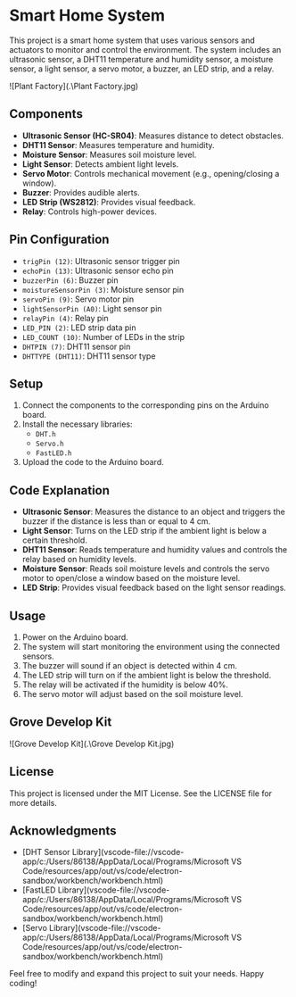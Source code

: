 # Smart Home System

This project is a smart home system that uses various sensors and actuators to monitor and control the environment. The system includes an ultrasonic sensor, a DHT11 temperature and humidity sensor, a moisture sensor, a light sensor, a servo motor, a buzzer, an LED strip, and a relay.

![Plant Factory](.\Plant Factory.jpg)

## Components

- **Ultrasonic Sensor (HC-SR04)**: Measures distance to detect obstacles.
- **DHT11 Sensor**: Measures temperature and humidity.
- **Moisture Sensor**: Measures soil moisture level.
- **Light Sensor**: Detects ambient light levels.
- **Servo Motor**: Controls mechanical movement (e.g., opening/closing a window).
- **Buzzer**: Provides audible alerts.
- **LED Strip (WS2812)**: Provides visual feedback.
- **Relay**: Controls high-power devices.

## Pin Configuration

- `trigPin (12)`: Ultrasonic sensor trigger pin
- `echoPin (13)`: Ultrasonic sensor echo pin
- `buzzerPin (6)`: Buzzer pin
- `moistureSensorPin (3)`: Moisture sensor pin
- `servoPin (9)`: Servo motor pin
- `lightSensorPin (A0)`: Light sensor pin
- `relayPin (4)`: Relay pin
- `LED_PIN (2)`: LED strip data pin
- `LED_COUNT (10)`: Number of LEDs in the strip
- `DHTPIN (7)`: DHT11 sensor pin
- `DHTTYPE (DHT11)`: DHT11 sensor type

## Setup

1. Connect the components to the corresponding pins on the Arduino board.
2. Install the necessary libraries:
   - `DHT.h`
   - `Servo.h`
   - `FastLED.h`
3. Upload the code to the Arduino board.

## Code Explanation

- **Ultrasonic Sensor**: Measures the distance to an object and triggers the buzzer if the distance is less than or equal to 4 cm.
- **Light Sensor**: Turns on the LED strip if the ambient light is below a certain threshold.
- **DHT11 Sensor**: Reads temperature and humidity values and controls the relay based on humidity levels.
- **Moisture Sensor**: Reads soil moisture levels and controls the servo motor to open/close a window based on the moisture level.
- **LED Strip**: Provides visual feedback based on the light sensor readings.

## Usage

1. Power on the Arduino board.
2. The system will start monitoring the environment using the connected sensors.
3. The buzzer will sound if an object is detected within 4 cm.
4. The LED strip will turn on if the ambient light is below the threshold.
5. The relay will be activated if the humidity is below 40%.
6. The servo motor will adjust based on the soil moisture level.

## Grove Develop Kit

![Grove Develop Kit](.\Grove Develop Kit.jpg)


## License

This project is licensed under the MIT License. See the LICENSE file for more details.

## Acknowledgments

- [DHT Sensor Library](vscode-file://vscode-app/c:/Users/86138/AppData/Local/Programs/Microsoft VS Code/resources/app/out/vs/code/electron-sandbox/workbench/workbench.html)
- [FastLED Library](vscode-file://vscode-app/c:/Users/86138/AppData/Local/Programs/Microsoft VS Code/resources/app/out/vs/code/electron-sandbox/workbench/workbench.html)
- [Servo Library](vscode-file://vscode-app/c:/Users/86138/AppData/Local/Programs/Microsoft VS Code/resources/app/out/vs/code/electron-sandbox/workbench/workbench.html)

Feel free to modify and expand this project to suit your needs. Happy coding!
